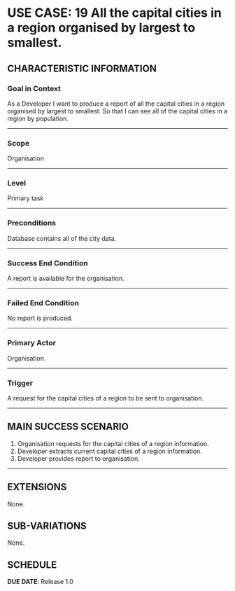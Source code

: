 # USE CASE: 19 All the capital cities in a region organised by largest to smallest.

## CHARACTERISTIC INFORMATION

### Goal in Context

As a Developer I want to produce a report of all the capital cities in a region organised by largest to smallest.
So that I can see all of the capital cities in a region by population.

---

### Scope </h3> Organisation

---

### Level </h3> Primary task

---

### Preconditions </h3> Database contains all of the city data.

---

### Success End Condition </h3> A report is available for the organisation.

---

### Failed End Condition </h3> No report is produced.

---

### Primary Actor </h3> Organisation.

---

### Trigger </h3> A request for the capital cities of a region to be sent to organisation.

---

## MAIN SUCCESS SCENARIO

1. Organisation requests for the capital cities of a region information.
2. Developer extracts current capital cities of a region information.
3. Developer provides report to organisation.

---

## EXTENSIONS

None.

## SUB-VARIATIONS

None.

## SCHEDULE

**DUE DATE**: Release 1.0
